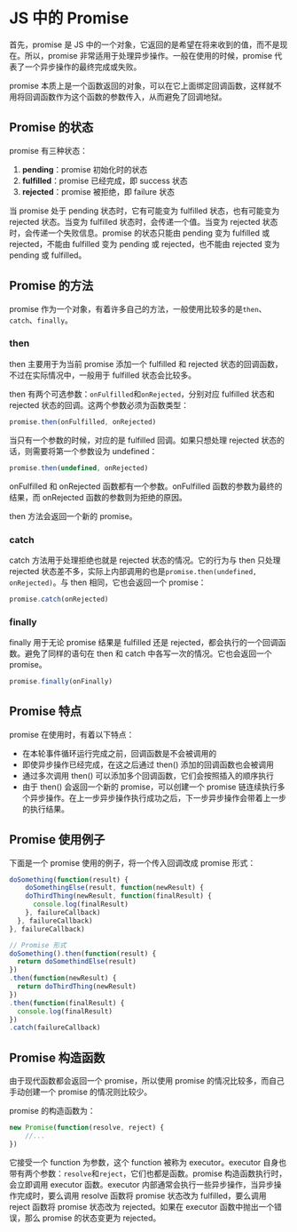 # JS 中的 Promise

首先，promise 是 JS 中的一个对象，它返回的是希望在将来收到的值，而不是现在。所以，promise 非常适用于处理异步操作。一般在使用的时候，promise 代表了一个异步操作的最终完成或失败。

promise 本质上是一个函数返回的对象，可以在它上面绑定回调函数，这样就不用将回调函数作为这个函数的参数传入，从而避免了回调地狱。

## Promise 的状态

promise 有三种状态：

1. **pending**：promise 初始化时的状态
2. **fulfilled**：promise 已经完成，即 success 状态
3. **rejected**：promise 被拒绝，即 failure 状态

当 promise 处于 pending 状态时，它有可能变为 fulfilled 状态，也有可能变为 rejected 状态。当变为 fulfilled 状态时，会传递一个值。当变为 rejected 状态时，会传递一个失败信息。promise 的状态只能由 pending 变为 fulfilled 或 rejected，不能由 fulfilled 变为 pending 或 rejected，也不能由 rejected 变为 pending 或 fulfilled。

## Promise 的方法

promise 作为一个对象，有着许多自己的方法，一般使用比较多的是`then`、`catch`、`finally`。

### then

then 主要用于为当前 promise 添加一个 fulfilled 和 rejected 状态的回调函数，不过在实际情况中，一般用于 fulfilled 状态会比较多。

then 有两个可选参数：`onFulfilled`和`onRejected`，分别对应 fulfilled 状态和 rejected 状态的回调。这两个参数必须为函数类型：

```js
promise.then(onFulfilled, onRejected)
```

当只有一个参数的时候，对应的是 fulfilled 回调。如果只想处理 rejected 状态的话，则需要将第一个参数设为 undefined：

```js
promise.then(undefined, onRejected)
```

onFulfilled 和 onRejected 函数都有一个参数。onFulfilled 函数的参数为最终的结果，而 onRejected 函数的参数则为拒绝的原因。

then 方法会返回一个新的 promise。

### catch

catch 方法用于处理拒绝也就是 rejected 状态的情况。它的行为与 then 只处理 rejected 状态差不多，实际上内部调用的也是`promise.then(undefined, onRejected)`。与 then 相同，它也会返回一个 promise：

```js
promise.catch(onRejected)
```

### finally

finally 用于无论 promise 结果是 fulfilled 还是 rejected，都会执行的一个回调函数。避免了同样的语句在 then 和 catch 中各写一次的情况。它也会返回一个 promise。

```js
promise.finally(onFinally)
```

## Promise 特点

promise 在使用时，有着以下特点：

* 在本轮事件循环运行完成之前，回调函数是不会被调用的
* 即使异步操作已经完成，在这之后通过 then() 添加的回调函数也会被调用
* 通过多次调用 then() 可以添加多个回调函数，它们会按照插入的顺序执行
* 由于 then() 会返回一个新的 promise，可以创建一个 promise 链连续执行多个异步操作。在上一步异步操作执行成功之后，下一步异步操作会带着上一步的执行结果。

## Promise 使用例子

下面是一个 promise 使用的例子，将一个传入回调改成 promise 形式：

```js
doSomething(function(result) {
	doSomethingElse(result, function(newResult) {
    doThirdThing(newResult, function(finalResult) {
      console.log(finalResult)
    }, failureCallback)
  }, failureCallback)
}, failureCallback)

// Promise 形式
doSomething().then(function(result) {
  return doSomethindElse(result)
})
.then(function(newResult) {
  return doThirdThing(newResult)
})
.then(function(finalResult) {
  console.log(finalResult)
})
.catch(failureCallback)
```

## Promise 构造函数

由于现代函数都会返回一个 promise，所以使用 promise 的情况比较多，而自己手动创建一个 promise 的情况则比较少。

promise 的构造函数为：

```js
new Promise(function(resolve, reject) {
	//...
})
```

它接受一个 function 为参数，这个 function 被称为 executor。executor 自身也带有两个参数：`resolve`和`reject`，它们也都是函数。promise 构造函数执行时，会立即调用 executor 函数。executor 内部通常会执行一些异步操作，当异步操作完成时，要么调用 resolve 函数将 promise 状态改为 fulfilled，要么调用 reject 函数将 promise 状态改为 rejected。如果在 executor 函数中抛出一个错误，那么 promise 的状态变更为 rejected。